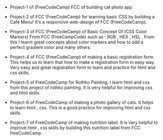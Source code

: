 - Project-1 of (FreeCodeCamp) FCC of building cat photo app

- Project-2 of FCC (FreeCodeCamp) for learning basic CSS by building a Cafe Menu! It's a responsive web-design of FCC (FreeCodeCamp).

- Project-3 of FCC (FreeCodeCamp) of Basic Concept Of (CSS Color Markers) From FCC (FreeCampCode) such as : RGB , HEX , HSL . From this I learnt great concepts about color markers and how to add a perfect gradient color and many others.

- Project-4 of FCC (FreeCodeCamp) of making a basic registration form. This helps us to learn that how to make a registration form in easy way. Very easy and great registration form to learn and practice for html and css skills.

- Project-5 of FreeCodeCamp for Rothko Painting. I learn html and css from this project of rothko painting. It is very helpful for improving css and html skills.

- Project-6 of FreeCodeCamp of making a photo gallery of cats. It helps to learn html , css. This is a good practice for improving html and css skills.

- Project-7 of FreeCodeCamp of making nutrition label. It is very helpful to improve html , css skills by building this nutrition label from FCC freeCodeCamp.